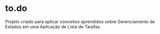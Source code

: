 # to.do

Projeto criado para aplicar conceitos aprendidos sobre Gerenciamento de Estados em uma Aplicação de Lista de Tarefas.
